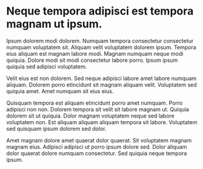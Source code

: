 # Neque tempora adipisci est tempora magnam ut ipsum.

Ipsum dolorem modi dolorem. Numquam tempora consectetur consectetur numquam voluptatem sit. Aliquam velit voluptatem dolorem ipsum. Tempora eius aliquam est magnam labore modi. Magnam numquam neque modi quiquia. Dolore modi sit modi consectetur labore porro. Ipsum ipsum quiquia sed adipisci voluptatem.

Velit eius est non dolorem. Sed neque adipisci labore amet labore numquam aliquam. Dolorem porro etincidunt sit magnam aliquam velit. Voluptatem sed quiquia amet. Amet numquam sit eius eius.

Quisquam tempora est aliquam etincidunt porro amet numquam. Porro adipisci non non. Dolorem tempora sit velit sit labore magnam ut. Quiquia dolorem sit ut quiquia. Dolor magnam voluptatem neque sed labore voluptatem non. Est aliquam aliquam aliquam tempora sit labore. Voluptatem sed quisquam ipsum dolorem sed dolor.

Amet magnam dolore amet quaerat dolor quaerat. Sit voluptatem magnam magnam eius. Adipisci adipisci ut porro ipsum dolore sed. Dolor aliquam dolor quaerat dolore numquam consectetur. Sed quiquia neque tempora ipsum.

